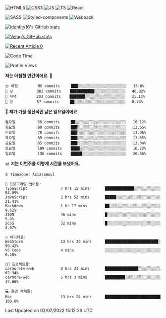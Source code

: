 ![HTML5](https://img.shields.io/badge/html5-E34F26?style=for-the-badge&logo=html5&logoColor=white)
![CSS3](https://img.shields.io/badge/css3-1572B6?style=for-the-badge&logo=css3&logoColor=white)
![JS](https://img.shields.io/badge/javascript-F7DF1E?style=for-the-badge&logo=javascript&logoColor=black)
![TS](https://img.shields.io/badge/typescript-3178C6?style=for-the-badge&logo=typescript&logoColor=white)
![React](https://img.shields.io/badge/react-61DAFB?style=for-the-badge&logo=javascript&logoColor=black)

![SASS](https://img.shields.io/badge/sass-CC6699?style=for-the-badge&logo=sass&logoColor=white)
![Styled-components](https://img.shields.io/badge/styled_components-DB7093?style=for-the-badge&logo=styled-components&logoColor=white)
![Webpack](https://img.shields.io/badge/webpack-8DD6F9?style=for-the-badge&logo=webpack&logoColor=black)

[![identity16's GitHub stats](https://github-readme-stats.vercel.app/api?username=identity16&theme=graywhite&show_icons=true)](https://github.com/anuraghazra/github-readme-stats)

[![Velog's GitHub stats](https://velog-readme-stats.vercel.app/api?name=identity16)](https://velog-readme-stats.vercel.app/api/redirect?name=identity16)

<a target="_blank" href="https://github-readme-medium-recent-article.vercel.app/medium/@identity16/0"><img src="https://github-readme-medium-recent-article.vercel.app/medium/@identity16/0" alt="Recent Article 0"></a>

<!--START_SECTION:waka-->
![Code Time](http://img.shields.io/badge/Code%20Time-0%20secs-blue)

![Profile Views](http://img.shields.io/badge/Profile%20Views-5-blue)

**저는 아침형 인간이에요. 🐤** 

```text
🌞 아침         90 commits     ███░░░░░░░░░░░░░░░░░░░░░░   13.8% 
🌆 낮　         302 commits    ███████████░░░░░░░░░░░░░░   46.32% 
🌃 저녁         203 commits    ███████░░░░░░░░░░░░░░░░░░   31.13% 
🌙 밤　         57 commits     ██░░░░░░░░░░░░░░░░░░░░░░░   8.74%

```
📅 **제가 가장 생산적인 날은 일요일이에요.** 

```text
월요일          66 commits     ██░░░░░░░░░░░░░░░░░░░░░░░   10.12% 
화요일          89 commits     ███░░░░░░░░░░░░░░░░░░░░░░   13.65% 
수요일          78 commits     ███░░░░░░░░░░░░░░░░░░░░░░   11.96% 
목요일          89 commits     ███░░░░░░░░░░░░░░░░░░░░░░   13.65% 
금요일          85 commits     ███░░░░░░░░░░░░░░░░░░░░░░   13.04% 
토요일          109 commits    ████░░░░░░░░░░░░░░░░░░░░░   16.72% 
일요일          136 commits    █████░░░░░░░░░░░░░░░░░░░░   20.86%

```


📊 **저는 이번주를 이렇게 시간을 보냈어요.** 

```text
⌚︎ Timezone: Asia/Seoul

💬 프로그래밍 언어들: 
TypeScript               7 hrs 15 mins       █████████████░░░░░░░░░░░░   54.09% 
JavaScript               2 hrs 52 mins       █████░░░░░░░░░░░░░░░░░░░░   21.41% 
Markdown                 1 hr 17 mins        ██░░░░░░░░░░░░░░░░░░░░░░░   9.62% 
JSON                     46 mins             █░░░░░░░░░░░░░░░░░░░░░░░░   5.8% 
SCSS                     32 mins             █░░░░░░░░░░░░░░░░░░░░░░░░   4.07%

🔥 에디터들: 
WebStorm                 13 hrs 20 mins      ████████████████████████░   99.42% 
VS Code                  4 mins              ░░░░░░░░░░░░░░░░░░░░░░░░░   0.58%

🐱‍💻 프로젝트들: 
carmoretv-web            8 hrs 21 mins       ███████████████░░░░░░░░░░   62.34% 
carmore-web              5 hrs 3 mins        █████████░░░░░░░░░░░░░░░░   37.66%

💻 운영 체제들: 
Mac                      13 hrs 24 mins      █████████████████████████   100.0%

```


 Last Updated on 02/07/2022 15:12:36 UTC
<!--END_SECTION:waka-->

